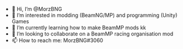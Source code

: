 - 👋 Hi, I’m @MorzBNG
- 👀 I’m interested in modding (BeamNG/MP) and programming (Unity) Games
- 🌱 I’m currently learning how to make BeamMP mods kk
- 💞️ I’m looking to collaborate on a BeamMP racing organisation mod
- 📫 How to reach me: MorzBNG#3060

<!---
MorzBNG/MorzBNG is a ✨ special ✨ repository because its `README.md` (this file) appears on your GitHub profile.
You can click the Preview link to take a look at your changes.
--->
